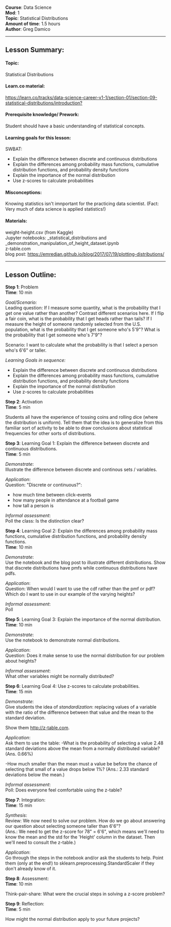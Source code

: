 **Course**: Data Science   <br/>
**Mod**: 1                    <br/>
**Topic**: Statistical Distributions                  <br/>
**Amount of time**: 1.5 hours <br/>
**Author**: Greg Damico


***

## Lesson Summary:

#### Topic:
Statistical Distributions

#### Learn.co material:
<https://learn.co/tracks/data-science-career-v1-1/section-01/section-09-statistical-distributions/introduction?>

#### Prerequisite knowledge/ Prework:
Student should have a basic understanding of statistical concepts.


#### Learning goals for this lesson:
SWBAT: <br/>
- Explain the difference between discrete and continuous distributions <br/>
- Explain the differences among probability mass functions, cumulative distribution functions, and probability density functions <br/>
- Explain the importance of the normal distribution <br/>
- Use z-scores to calculate probabilities


#### Misconceptions:
Knowing statistics isn't imnportant for the practicing data scientist. (Fact: Very much of data science is applied statistics!)

#### Materials:
weight-height.csv (from Kaggle) <br/>
Jupyter notebooks: 
\_statistical\_distributions and \_demonstration\_manipulation\_of\_height\_dataset.ipynb <br/>
z-table.com <br/>
blog post: <https://emredjan.github.io/blog/2017/07/19/plotting-distributions/>

***


## Lesson Outline:

**Step 1**: Problem <br/>
**Time**: 10 min

_Goal/Scenario:_<br/>
Leading question: If I measure some quantity, what is the probability that I get one value rather than another? Contrast different scenarios here. If I flip a fair coin, what is the probability that I get heads rather than tails? If I measure the height of someone randomly selected from the U.S. population, what is the probability that I get someone who's 5'9"? What is the probability that I get someone who's 7'9"?

Scenario: I want to calculate what the probability is that I select a person who's 6'6" or taller.

_Learning Goals in sequence:_<br/>
- Explain the difference between discrete and continuous distributions <br/>
- Explain the differences among probability mass functions, cumulative distribution functions, and probability density functions <br/>
- Explain the importance of the normal distribution <br/>
- Use z-scores to calculate probabilities

**Step 2**: Activation <br/>
**Time**: 5 min

Students all have the experience of tossing coins and rolling dice (where the distribution is uniform). Tell them that the idea is to generalize from this familiar sort of activity to be able to draw conclusions about statistical frequencies for other sorts of distributions.

**Step 3**: Learning Goal 1: Explain the difference between discrete and continuous distributions. <br/>
**Time**: 5 min

_Demonstrate_: <br/>
Illustrate the difference between discrete and continous sets / variables.

_Application_: <br/>
Question: "Discrete or continuous?": <br/>
- how much time between click-events <br/>
- how many people in attendance at a football game <br/>
- how tall a person is


_Informal assessment_: <br/>
Poll the class: Is the distinction clear?


**Step 4**: Learning Goal 2: Explain the differences among probability mass functions, cumulative distribution functions, and probability density functions. <br/>
**Time**: 10 min

_Demonstrate_: <br/>
Use the notebook and the blog post to illustrate different distributions. Show that discrete distributions have pmfs while continuous distributions have pdfs.

_Application_: <br/>
Question: When would I want to use the cdf rather than the pmf or pdf? Which do I want to use in our example of the varying heights?

_Informal assessment_: <br/>
Poll

**Step 5**: Learning Goal 3: Explain the importance of the normal distribution. <br/>
**Time**: 10 min

_Demonstrate_: <br/>
Use the notebook to demonstrate normal distributions.

_Application_: <br/>
Question: Does it make sense to use the normal distribution for our problem about heights?

_Informal assessment_: <br/>
What other variables might be normally distributed?

**Step 6**: Learning Goal 4: Use z-scores to calculate probabilities. <br/>
**Time**: 15 min

_Demonstrate_: <br/>
Give students the idea of _standardization_: replacing values of a variable with the ratio of the difference between that value and the mean to the standard deviation.

Show them <http://z-table.com>.

_Application_: <br/>
Ask them to use the table:
-What is the probability of selecting a value 2.48 standard deviations above the mean from a normally distributed variable? (Ans. 0.66%) <br/>

-How much smaller than the mean must a value be before the chance of selecting that small of a value drops below 1%? (Ans.: 2.33 standard deviations below the mean.)


_Informal assessment_: <br/>
Poll: Does everyone feel comfortable using the z-table?


**Step 7**: Integration:  <br/>
**Time**: 15 min

_Synthesis_: <br/>
Review: We now need to solve our problem. How do we go about answering our question about selecting someone taller than 6'6"? <br/>
(Ans.: We need to get the z-score for 78" = 6'6", which means we'll need to know the mean and the std for the 'Height' column in the dataset. Then we'll need to consult the z-table.)

_Application_: <br/>
Go through the steps in the notebook and/or ask the students to help. Point them (only at the end!) to sklearn.preprocessing.StandardScaler if they don't already know of it.

**Step 8**: Assessment:  <br/>
**Time**: 10 min

Think-pair-share: What were the crucial steps in solving a z-score problem?

**Step 9**: Reflection:  <br/>
**Time**: 5 min

How might the normal distribution apply to your future projects?

